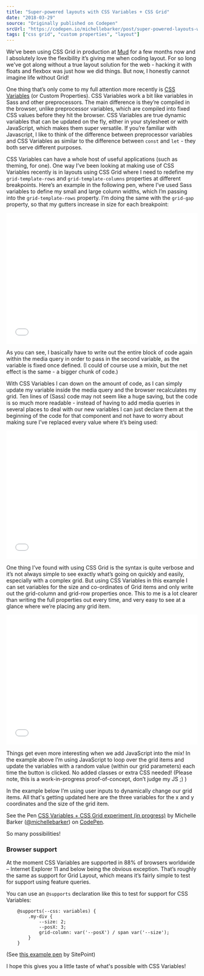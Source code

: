 ```yaml
---
title: "Super-powered layouts with CSS Variables + CSS Grid"
date: "2018-03-29"
source: "Originally published on Codepen"
srcUrl: "https://codepen.io/michellebarker/post/super-powered-layouts-with-css-variables-css-gr"
tags: ["css grid", "custom properties", "layout"]
---
```


We’ve been using CSS Grid in production at [Mud](http://ournameismud.co.uk/) for a few months now and I absolutely love the flexibility it’s giving me when coding layout. For so long we've got along without a true layout solution for the web - hacking it with floats and flexbox was just how we did things. But now, I honestly cannot imagine life without Grid!

One thing that’s only come to my full attention more recently is [CSS Variables](https://developer.mozilla.org/en-US/docs/Web/CSS/Using_CSS_variables) (or Custom Properties). CSS Variables work a bit like variables in Sass and other preprocessors. The main difference is they’re compiled in the browser, unlike preprocessor variables, which are compiled into fixed CSS values before they hit the browser. CSS Variables are true dynamic variables that can be updated on the fly, either in your stylesheet or with JavaScript, which makes them super versatile. If you’re familiar with Javascript, I like to think of the difference between preprocessor variables and CSS Variables as similar to the difference between `const` and `let` - they both serve different purposes.

CSS Variables can have a whole host of useful applications (such as theming, for one). One way I’ve been looking at making use of CSS Variables recently is in layouts using CSS Grid where I need to redefine my `grid-template-rows` and `grid-template-columns` properties at different breakpoints. Here’s an example in the following pen, where I’ve used Sass variables to define my small and large column widths, which I’m passing into the `grid-template-rows` property. I’m doing the same with the `grid-gap` property, so that my gutters increase in size for each breakpoint:

<iframe height='345' scrolling='no' title='Updating Grid track sizes Sass only' src='//codepen.io/michellebarker/embed/JLprPb/?height=345&theme-id=0&default-tab=css,result&embed-version=2' frameborder='no' allowtransparency='true' allowfullscreen='true' style='width: 100%;'>See the Pen <a href='https://codepen.io/michellebarker/pen/JLprPb/'>Updating Grid track sizes Sass only</a> by Michelle Barker (<a href='https://codepen.io/michellebarker'>@michellebarker</a>) on <a href='https://codepen.io'>CodePen</a>.
</iframe>

As you can see, I basically have to write out the entire block of code again within the media query in order to pass in the second variable, as the variable is fixed once defined. (I could of course use a mixin, but the net effect is the same - a bigger chunk of code.)

With CSS Variables I can down on the amount of code, as I can simply update my variable inside the media query and the browser recalculates my grid. Ten lines of (Sass) code may not seem like a huge saving, but the code is so much more readable - instead of having to add media queries in several places to deal with our new variables I can just declare them at the beginning of the code for that component and not have to worry about making sure I’ve replaced every value where it’s being used:

<iframe height='338' scrolling='no' title='CSS Variables updating grid track sizes' src='//codepen.io/michellebarker/embed/XEVoqJ/?height=338&theme-id=0&default-tab=css,result&embed-version=2' frameborder='no' allowtransparency='true' allowfullscreen='true' style='width: 100%;'>See the Pen <a href='https://codepen.io/michellebarker/pen/XEVoqJ/'>CSS Variables updating grid track sizes</a> by Michelle Barker (<a href='https://codepen.io/michellebarker'>@michellebarker</a>) on <a href='https://codepen.io'>CodePen</a>.
</iframe>

One thing I’ve found with using CSS Grid is the syntax is quite verbose and it’s not always simple to see exactly what’s going on quickly and easily, especially with a complex grid. But using CSS Variables in this example I can set variables for the size and co-ordinates of Grid items and only write out the grid-column and grid-row properties once. This to me is a lot clearer than writing the full properties out every time, and very easy to see at a glance where we’re placing any grid item.

<iframe height='342' scrolling='no' title='CSS Variables for randomly generated Grid placement' src='//codepen.io/michellebarker/embed/zWEKQE/?height=342&theme-id=0&default-tab=js,result&embed-version=2' frameborder='no' allowtransparency='true' allowfullscreen='true' style='width: 100%;'>See the Pen <a href='https://codepen.io/michellebarker/pen/zWEKQE/'>CSS Variables for randomly generated Grid placement</a> by Michelle Barker (<a href='https://codepen.io/michellebarker'>@michellebarker</a>) on <a href='https://codepen.io'>CodePen</a>.
</iframe>

Things get even more interesting when we add JavaScript into the mix! In the example above I’m using JavaScript to loop over the grid items and update the variables with a random value (within our grid parameters) each time the button is clicked. No added classes or extra CSS needed! (Please note, this is a work-in-progress proof-of-concept, don’t judge my JS ;) )

In the example below I’m using user inputs to dynamically change our grid items. All that's getting updated here are the three variables for the x and y coordinates and the size of the grid item.

<p data-height="336" data-theme-id="0" data-slug-hash="xWPyWj" data-default-tab="js,result" data-user="michellebarker" data-embed-version="2" data-pen-title="CSS Variables + CSS Grid experiment (in progress)" class="codepen">See the Pen <a href="https://codepen.io/michellebarker/pen/xWPyWj/">CSS Variables + CSS Grid experiment (in progress)</a> by Michelle Barker (<a href="https://codepen.io/michellebarker">@michellebarker</a>) on <a href="https://codepen.io">CodePen</a>.</p>
<script async src="https://static.codepen.io/assets/embed/ei.js"></script>

So many possibilities!

### Browser support

At the moment CSS Variables are supported in 88% of browsers worldwide – Internet Explorer 11 and below being the obvious exception. That’s roughly the same as support for Grid Layout, which means it’s fairly simple to test for support using feature queries.

You can use an `@supports` declaration like this to test for support for CSS Variables:

```
	@supports(--css: variables) {
		.my-div {
			--size: 2;
			--posX: 3;
			grid-column: var('--posX') / span var('--size');
		}
	}
```

(See [this example pen](https://codepen.io/SitePoint/pen/zzBrWY) by SitePoint)

I hope this gives you a little taste of what's possible with CSS Variables!
